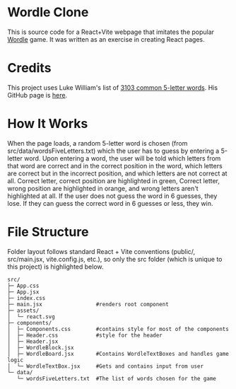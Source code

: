 # Wordle Clone
This is source code for a React+Vite webpage that imitates the popular [Wordle](https://www.nytimes.com/games/wordle/index.html) game.
It was written as an exercise in creating React pages.

# Credits
This project uses Luke William's list of [3103 common 5-letter words](https://gist.github.com/shmookey/b28e342e1b1756c4700f42f17102c2ff). His GitHub page is [here](https://gist.github.com/shmookey).

# How It Works
When the page loads, a random 5-letter word is chosen (from src/data/wordsFiveLetters.txt) which the user has to guess by entering a 5-letter word. Upon entering a word, the user will be told which letters from that word are correct and in the correct position in the word, which letters are correct but in the incorrect position, and which letters are not correct at all. Correct letter, correct position are highlighted in green, Correct letter, wrong position are highlighted in orange, and wrong letters aren't highlighted at all. If the user does not guess the word in 6 guesses, they lose. If they can guess the correct word in 6 guesses or less, they win.

# File Structure
Folder layout follows standard React + Vite conventions
(public/, src/main.jsx, vite.config.js, etc.), so only the src folder (which is unique to this project) is highlighted below.

```text
src/  
├─ App.css  
├─ App.jsx  
├─ index.css  
├─ main.jsx                 #renders root component  
├─ assets/  
│  └─ react.svg  
├─ components/
│  ├─ Components.css        #contains style for most of the components
│  ├─ Header.css            #style for the header
│  ├─ Header.jsx           
│  ├─ WordleBlock.jsx
│  ├─ WordleBoard.jsx       #Contains WordleTextBoxes and handles game logic
│  └─ WordleTextBox.jsx     #Gets and contains input from user
└─ data/
   └─ wordsFiveLetters.txt  #The list of words chosen for the game
```
